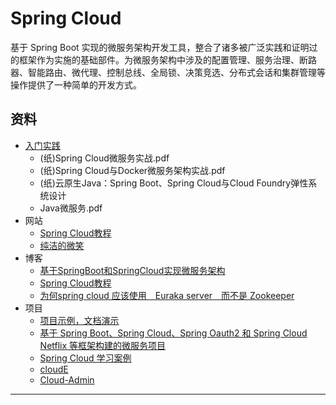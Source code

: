 #   Spring Cloud

基于 Spring Boot 实现的微服务架构开发工具，整合了诸多被广泛实践和证明过的框架作为实施的基础部件。为微服务架构中涉及的配置管理、服务治理、断路器、智能路由、微代理、控制总线、全局锁、决策竞选、分布式会话和集群管理等操作提供了一种简单的开发方式。

##  资料
-   [入门实践](action/README.md)
    -   (纸)Spring Cloud微服务实战.pdf
    -   (纸)Spring Cloud与Docker微服务架构实战.pdf
    -   (纸)云原生Java：Spring Boot、Spring Cloud与Cloud Foundry弹性系统设计
    -   Java微服务.pdf
-   网站
    -   [Spring Cloud教程](https://github.com/dyc87112/SpringCloud-Learning)
    -   [纯洁的微笑](http://www.ityouknow.com/spring-cloud.html)
-   博客
    -   [基于SpringBoot和SpringCloud实现微服务架构](https://blog.csdn.net/HQZ820844012/article/details/80400058)
    -   [Spring Cloud教程](https://www.cnblogs.com/chry/tag/Spring%20Cloud%E6%95%99%E7%A8%8B/)
    -   [为何spring cloud 应该使用　Euraka server　而不是 Zookeeper](https://blog.csdn.net/bigtree_3721/article/details/78389433)
-   项目
    -   [项目示例，文档演示](https://github.com/kaoshanji/example-spring-cloud)
    -   [基于 Spring Boot、Spring Cloud、Spring Oauth2 和 Spring Cloud Netflix 等框架构建的微服务项目](https://github.com/zhangxd1989/spring-boot-cloud)
    -   [Spring Cloud 学习案例](https://github.com/ityouknow/spring-cloud-examples)
    -   [cloudE](https://github.com/vangao1989/cloudE)
    -   [Cloud-Admin](https://gitee.com/minull/ace-security)

----
